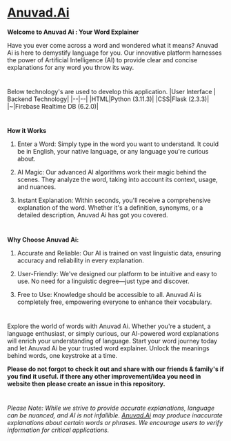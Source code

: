 
# [Anuvad.Ai](https://anuvadai.pythonanywhere.com/)

**Welcome to Anuvad Ai : Your Word Explainer**

Have you ever come across a word and wondered what it means? Anuvad Ai is here to demystify language for you. Our innovative platform harnesses the power of Artificial Intelligence (AI) to provide clear and concise explanations for any word you throw its way.
#
Below technology's are used to develop this application.
|User Interface | Backend Technology|
|--|--|
|HTML|Python (3.11.3)|
|CSS|Flask (2.3.3)|
|~|Firebase Realtime DB (6.2.0)|

#
**How it Works**

1. Enter a Word: Simply type in the word you want to understand. It could be in English, your native language, or any language you're curious about.

2. AI Magic: Our advanced AI algorithms work their magic behind the scenes. They analyze the word, taking into account its context, usage, and nuances.

3. Instant Explanation: Within seconds, you'll receive a comprehensive explanation of the word. Whether it's a definition, synonyms, or a detailed description, Anuvad Ai has got you covered.
#
**Why Choose Anuvad Ai:**

1. Accurate and Reliable: Our AI is trained on vast linguistic data, ensuring accuracy and reliability in every explanation.

2. User-Friendly: We've designed our platform to be intuitive and easy to use. No need for a linguistic degree—just type and discover.

3. Free to Use: Knowledge should be accessible to all. Anuvad Ai is completely free, empowering everyone to enhance their vocabulary.
#
Explore the world of words with Anuvad Ai. Whether you're a student, a language enthusiast, or simply curious, our AI-powered word explanations will enrich your understanding of language. Start your word journey today and let Anuvad Ai be your trusted word explainer. Unlock the meanings behind words, one keystroke at a time.

**Please do not forgot to check it out and share with our friends & family's if you find it useful. if there any other improvement/idea you need in website then please create an issue in this repository.**
#
###### Please Note: While we strive to provide accurate explanations, language can be nuanced, and AI is not infallible. [Anuvad.Ai](https://anuvadai.pythonanywhere.com/) may produce inaccurate explanations about certain words or phrases. We encourage users to verify information for critical applications.
